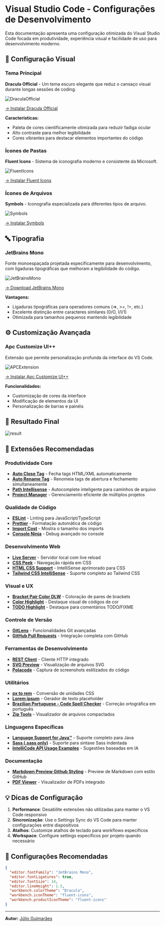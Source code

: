 # Visual Studio Code - Configurações de Desenvolvimento

Esta documentação apresenta uma configuração otimizada do Visual Studio Code focada em produtividade, experiência visual e facilidade de uso para desenvolvimento moderno.

## 🎨 Configuração Visual

### Tema Principal
**Dracula Official** - Um tema escuro elegante que reduz o cansaço visual durante longas sessões de coding.

![DraculaOfficial](https://github.com/ocesar9/vscode-settings/blob/main/pictures/DraculaTheme.png)

[→ Instalar Dracula Official](https://draculatheme.com/visual-studio-code)

**Características:**
- Paleta de cores cientificamente otimizada para reduzir fadiga ocular
- Alto contraste para melhor legibilidade
- Cores vibrantes para destacar elementos importantes do código

### Ícones de Pastas
**Fluent Icons** - Sistema de iconografia moderno e consistente da Microsoft.

![FluentIcons](https://github.com/ocesar9/vscode-settings/blob/main/pictures/FluentIcons.png)

[→ Instalar Fluent Icons](https://marketplace.visualstudio.com/items?itemName=miguelsolorio.fluent-icons)

### Ícones de Arquivos
**Symbols** - Iconografia especializada para diferentes tipos de arquivo.

![Symbols](https://github.com/ocesar9/vscode-settings/blob/main/pictures/Symbols.png)

[→ Instalar Symbols](https://marketplace.visualstudio.com/items?itemName=miguelsolorio.symbols)

## 🔤 Tipografia

### JetBrains Mono
Fonte monoespaçada projetada especificamente para desenvolvimento, com ligaduras tipográficas que melhoram a legibilidade do código.

![JetBrainsMono](https://github.com/ocesar9/vscode-settings/blob/main/pictures/JetBrainMonoFontStyle.png)

[→ Download JetBrains Mono](https://www.jetbrains.com/lp/mono/)

**Vantagens:**
- Ligaduras tipográficas para operadores comuns (=>, >=, !=, etc.)
- Excelente distinção entre caracteres similares (0/O, l/I/1)
- Otimizada para tamanhos pequenos mantendo legibilidade

## ⚙️ Customização Avançada

### Apc Customize UI++
Extensão que permite personalização profunda da interface do VS Code.

![APCExtension](https://github.com/ocesar9/vscode-settings/blob/main/pictures/APCExtension.png)

[→ Instalar Apc Customize UI++](https://marketplace.visualstudio.com/items?itemName=drcika.apc-extension)

**Funcionalidades:**
- Customização de cores da interface
- Modificação de elementos da UI
- Personalização de barras e painéis

## 🎯 Resultado Final

![result](https://github.com/ocesar9/vscode-settings/blob/main/pictures/result.png)

## 🚀 Extensões Recomendadas

### Produtividade Core
- [**Auto Close Tag**](https://marketplace.visualstudio.com/items?itemName=formulahendry.auto-close-tag) - Fecha tags HTML/XML automaticamente
- [**Auto Rename Tag**](https://marketplace.visualstudio.com/items?itemName=formulahendry.auto-rename-tag) - Renomeia tags de abertura e fechamento simultaneamente
- [**Path Intellisense**](https://marketplace.visualstudio.com/items?itemName=christian-kohler.path-intellisense) - Autocomplete inteligente para caminhos de arquivo
- [**Project Manager**](https://marketplace.visualstudio.com/items?itemName=alefragnani.project-manager) - Gerenciamento eficiente de múltiplos projetos

### Qualidade de Código
- [**ESLint**](https://marketplace.visualstudio.com/items?itemName=dbaeumer.vscode-eslint) - Linting para JavaScript/TypeScript
- [**Prettier**](https://marketplace.visualstudio.com/items?itemName=esbenp.prettier-vscode) - Formatação automática de código
- [**Import Cost**](https://marketplace.visualstudio.com/items?itemName=wix.vscode-import-cost) - Mostra o tamanho dos imports
- [**Console Ninja**](https://marketplace.visualstudio.com/items?itemName=WallabyJs.console-ninja) - Debug avançado no console

### Desenvolvimento Web
- [**Live Server**](https://marketplace.visualstudio.com/items?itemName=ritwickdey.LiveServer) - Servidor local com live reload
- [**CSS Peek**](https://marketplace.visualstudio.com/items?itemName=pranaygp.vscode-css-peek) - Navegação rápida em CSS
- [**HTML CSS Support**](https://marketplace.visualstudio.com/items?itemName=ecmel.vscode-html-css) - IntelliSense aprimorado para CSS
- [**Tailwind CSS IntelliSense**](https://marketplace.visualstudio.com/items?itemName=bradlc.vscode-tailwindcss) - Suporte completo ao Tailwind CSS

### Visual e UX
- [**Bracket Pair Color DLW**](https://marketplace.visualstudio.com/items?itemName=BracketPairColorDLW.bracket-pair-color-dlw) - Coloração de pares de brackets
- [**Color Highlight**](https://marketplace.visualstudio.com/items?itemName=naumovs.color-highlight) - Destaque visual de códigos de cor
- [**TODO Highlight**](https://marketplace.visualstudio.com/items?itemName=wayou.vscode-todo-highlight) - Destaque para comentários TODO/FIXME

### Controle de Versão
- [**GitLens**](https://marketplace.visualstudio.com/items?itemName=eamodio.gitlens) - Funcionalidades Git avançadas
- [**GitHub Pull Requests**](https://marketplace.visualstudio.com/items?itemName=GitHub.vscode-pull-request-github) - Integração completa com GitHub

### Ferramentas de Desenvolvimento
- [**REST Client**](https://marketplace.visualstudio.com/items?itemName=humao.rest-client) - Cliente HTTP integrado
- [**SVG Preview**](https://marketplace.visualstudio.com/items?itemName=SimonSiefke.svg-preview) - Visualização de arquivos SVG
- [**Polacode**](https://marketplace.visualstudio.com/items?itemName=pnp.polacode) - Captura de screenshots estilizados do código

### Utilitários
- [**px to rem**](https://marketplace.visualstudio.com/items?itemName=sainoba.px-to-rem) - Conversão de unidades CSS
- [**Lorem ipsum**](https://marketplace.visualstudio.com/items?itemName=Tyriar.lorem-ipsum) - Gerador de texto placeholder
- [**Brazilian Portuguese - Code Spell Checker**](https://marketplace.visualstudio.com/items?itemName=streetsidesoftware.code-spell-checker-portuguese-brazilian) - Correção ortográfica em português
- [**Zip Tools**](https://marketplace.visualstudio.com/items?itemName=AdamRaichu.zip-viewer) - Visualizador de arquivos compactados

### Linguagens Específicas
- [**Language Support for Java™**](https://marketplace.visualstudio.com/items?itemName=redhat.java) - Suporte completo para Java
- [**Sass (.sass only)**](https://marketplace.visualstudio.com/items?itemName=Syler.sass-indented) - Suporte para sintaxe Sass indentada
- [**IntelliCode API Usage Examples**](https://marketplace.visualstudio.com/items?itemName=VisualStudioExptTeam.intellicode-api-usage-examples) - Sugestões baseadas em IA

### Documentação
- [**Markdown Preview Github Styling**](https://marketplace.visualstudio.com/items?itemName=bierner.markdown-preview-github-styles) - Preview de Markdown com estilo GitHub
- [**PDF Viewer**](https://marketplace.visualstudio.com/items?itemName=tomoki1207.pdf) - Visualizador de PDFs integrado

## 💡 Dicas de Configuração

1. **Performance**: Desabilite extensões não utilizadas para manter o VS Code responsivo
2. **Sincronização**: Use o Settings Sync do VS Code para manter configurações entre dispositivos
3. **Atalhos**: Customize atalhos de teclado para workflows específicos
4. **Workspace**: Configure settings específicos por projeto quando necessário

## 📝 Configurações Recomendadas

```json
{
  "editor.fontFamily": "JetBrains Mono",
  "editor.fontLigatures": true,
  "editor.fontSize": 14,
  "editor.lineHeight": 1.5,
  "workbench.colorTheme": "Dracula",
  "workbench.iconTheme": "fluent-icons",
  "workbench.productIconTheme": "fluent-icons"
}
```

---

**Autor:** [Júlio Guimarães](https://github.com/ocesar9)
